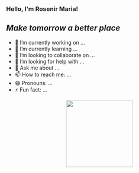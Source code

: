 ### Hello, I'm Rosenir Maria!

## _Make tomorrow a better place_


- 🔭 I’m currently working on ...
- 🌱 I’m currently learning ...
- 👯 I’m looking to collaborate on ...
- 🤔 I’m looking for help with ...
- 💬 Ask me about ...
- 📫 How to reach me: ...
- 😄 Pronouns: ...
- ⚡ Fun fact: ...

<div align="center">
  <a href="https://github.com/rosenirmaria13">
  <img height="180em" src="https://github-readme-stats.vercel.app/api?username=rosenirmaria13&show_icons=true&theme=dracula&include_all_commits=true&count_private=true"/>
  
